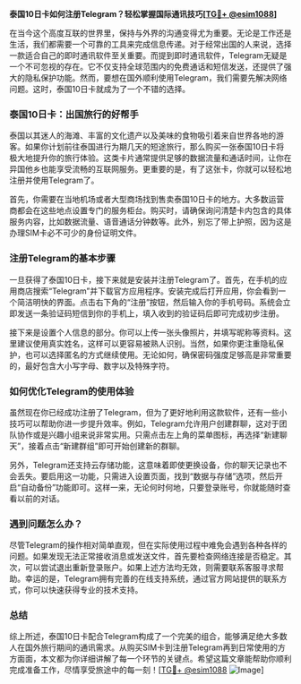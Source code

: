 **泰国10日卡如何注册Telegram？轻松掌握国际通讯技巧[[TG💪+ @esim1088](https://t.me/s/esim1088)]**

在当今这个高度互联的世界里，保持与外界的沟通变得尤为重要。无论是工作还是生活，我们都需要一个可靠的工具来完成信息传递。对于经常出国的人来说，选择一款适合自己的即时通讯软件至关重要。而提到即时通讯软件，Telegram无疑是一个不可忽视的存在。它不仅支持全球范围内的免费通话和短信发送，还提供了强大的隐私保护功能。然而，要想在国外顺利使用Telegram，我们需要先解决网络问题。这时，泰国10日卡就成为了一个不错的选择。

### 泰国10日卡：出国旅行的好帮手

泰国以其迷人的海滩、丰富的文化遗产以及美味的食物吸引着来自世界各地的游客。如果你计划前往泰国进行为期几天的短途旅行，那么购买一张泰国10日卡将极大地提升你的旅行体验。这类卡片通常提供足够的数据流量和通话时间，让你在异国他乡也能享受流畅的互联网服务。更重要的是，有了这张卡，你就可以轻松地注册并使用Telegram了。

首先，你需要在当地机场或者大型商场找到售卖泰国10日卡的地方。大多数运营商都会在这些地点设置专门的服务柜台。购买时，请确保询问清楚卡内包含的具体服务内容，比如数据流量、语音通话分钟数等。此外，别忘了带上护照，因为这是办理SIM卡必不可少的身份证明文件。

### 注册Telegram的基本步骤

一旦获得了泰国10日卡，接下来就是安装并注册Telegram了。首先，在手机的应用商店搜索“Telegram”并下载官方应用程序。安装完成后打开应用，你会看到一个简洁明快的界面。点击右下角的“注册”按钮，然后输入你的手机号码。系统会立即发送一条验证码短信到你的手机上，填入收到的验证码后即可完成初步注册。

接下来是设置个人信息的部分。你可以上传一张头像照片，并填写昵称等资料。这里建议使用真实姓名，这样可以更容易被熟人识别。当然，如果你更注重隐私保护，也可以选择匿名的方式继续使用。无论如何，确保密码强度足够高是非常重要的，最好包含大小写字母、数字以及特殊字符。

### 如何优化Telegram的使用体验

虽然现在你已经成功注册了Telegram，但为了更好地利用这款软件，还有一些小技巧可以帮助你进一步提升效率。例如，Telegram允许用户创建群聊，这对于团队协作或是兴趣小组来说非常实用。只需点击左上角的菜单图标，再选择“新建聊天”，接着点击“新建群组”即可开始创建新的群聊。

另外，Telegram还支持云存储功能，这意味着即使更换设备，你的聊天记录也不会丢失。要启用这一功能，只需进入设置页面，找到“数据与存储”选项，然后开启“自动备份”功能即可。这样一来，无论何时何地，只要登录账号，你就能随时查看以前的对话。

### 遇到问题怎么办？

尽管Telegram的操作相对简单直观，但在实际使用过程中难免会遇到各种各样的问题。如果发现无法正常接收消息或发送文件，首先要检查网络连接是否稳定。其次，可以尝试退出重新登录账户。如果上述方法均无效，则需要联系客服寻求帮助。幸运的是，Telegram拥有完善的在线支持系统，通过官方网站提供的联系方式，你可以快速获得专业的技术支持。

### 总结

综上所述，泰国10日卡配合Telegram构成了一个完美的组合，能够满足绝大多数人在国外旅行期间的通讯需求。从购买SIM卡到注册Telegram再到日常使用的方方面面，本文都为你详细讲解了每一个环节的关键点。希望这篇文章能帮助你顺利完成准备工作，尽情享受旅途中的每一刻！[[TG💪+ @esim1088](https://t.me/s/esim1088) ![Image](https://i.postimg.cc/4NQfJmqS/Snipaste-2025-05-13-00-14-12.png)]